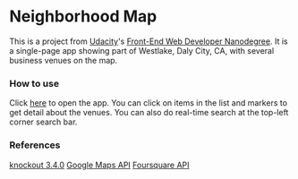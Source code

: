 # Neighborhood Map
This is a project from [Udacity](https://www.udacity.com)'s [Front-End Web Developer Nanodegree](https://www.udacity.com/course/front-end-web-developer-nanodegree--nd001). It is a single-page app showing part of Westlake, Daly City, CA, with several business venues on the map.
### How to use
Click [here](http://dbhkhk.github.io/neighborhood-map/) to open the app.
You can click on items in the list and markers to get detail about the venues.
You can also do real-time search at the top-left corner search bar.
### References
[knockout 3.4.0](http://knockoutjs.com/)
[Google Maps API](https://developers.google.com/maps/documentation/javascript/tutorial)
[Foursquare API](https://developer.foursquare.com/start/search)